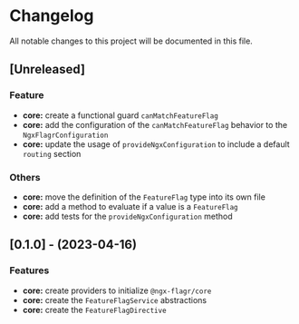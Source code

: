 <!--

## [Unreleased]

### **BREAKING CHANGES**

- ...

### Bug Fixes

- ...

### Features

- ...

### Others

- ...

-->

# Changelog

All notable changes to this project will be documented in this file.

## [Unreleased]

### Feature

- **core:** create a functional guard `canMatchFeatureFlag`
- **core:** add the configuration of the `canMatchFeatureFlag` behavior to the `NgxFlagrConfiguration`
- **core:** update the usage of `provideNgxConfiguration` to include a default `routing` section

### Others

- **core:** move the definition of the `FeatureFlag` type into its own file
- **core:** add a method to evaluate if a value is a `FeatureFlag`
- **core:** add tests for the `provideNgxConfiguration` method

## [0.1.0] - (2023-04-16)

### Features

- **core:** create providers to initialize `@ngx-flagr/core`
- **core:** create the `FeatureFlagService` abstractions
- **core:** create the `FeatureFlagDirective`
